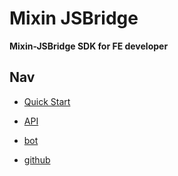 # Mixin JSBridge

**Mixin-JSBridge SDK for FE developer**

## Nav
- [Quick Start](/1)

- [API](/2)

- [bot](https://fox-one.github.io/mixin-sdk-jsbridge-bot/#/)

- [github](https://github.com/fox-one/mixin-sdk-jsbridge/tree/master/packages/sdk)